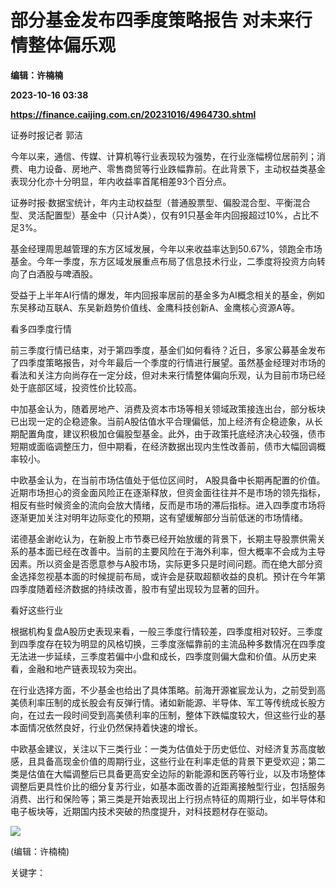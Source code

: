 # 部分基金发布四季度策略报告 对未来行情整体偏乐观
**编辑：许楠楠**

**2023-10-16 03:38**

**https://finance.caijing.com.cn/20231016/4964730.shtml**

证券时报记者 郭洁

今年以来，通信、传媒、计算机等行业表现较为强势，在行业涨幅榜位居前列；消费、电力设备、房地产、零售商贸等行业跌幅靠前。在此背景下，主动权益类基金表现分化亦十分明显，年内收益率首尾相差93个百分点。

证券时报·数据宝统计，年内主动权益型（普通股票型、偏股混合型、平衡混合型、灵活配置型）基金中（只计A类），仅有91只基金年内回报超过10%，占比不足3%。

基金经理周思越管理的东方区域发展，今年以来收益率达到50.67%，领跑全市场基金。今年一季度，东方区域发展重点布局了信息技术行业，二季度将投资方向转向了白酒股与啤酒股。

受益于上半年AI行情的爆发，年内回报率居前的基金多为AI概念相关的基金，例如东吴移动互联A、东吴新趋势价值线、金鹰科技创新A、金鹰核心资源A等。

看多四季度行情

前三季度行情已结束，对于第四季度，基金们如何看待？近日，多家公募基金发布了四季度策略报告，对今年最后一个季度的行情进行展望。虽然基金经理对市场的看法和关注方向尚存在一定分歧，但对未来行情整体偏向乐观，认为目前市场已经处于底部区域，投资性价比较高。

中加基金认为，随着房地产、消费及资本市场等相关领域政策接连出台，部分板块已出现一定的企稳迹象。当前A股估值水平合理偏低，加上经济有企稳迹象，从长期配置角度，建议积极加仓偏股型基金。此外，由于政策托底经济决心较强，债市短期或面临调整压力，但中期看，在经济数据出现内生性改善前，债市大幅回调概率较小。

中欧基金认为，在当前市场估值处于低位区间时， A股具备中长期再配置的价值。近期市场担心的资金面风险正在逐渐释放，但资金面往往并不是市场的领先指标，相反有些时候资金的流向会放大情绪，反而是市场的滞后指标。进入四季度市场将逐渐更加关注对明年边际变化的预期，这有望缓解部分当前低迷的市场情绪。

诺德基金谢屹认为，在新股上市节奏已经开始放缓的背景下，长期主导股票供需关系的基本面已经在改善中。当前的主要风险在于海外利率，但大概率不会成为主导因素。所以资金是否愿意参与A股市场，实际更多只是时间问题。而在绝大部分资金选择忽视基本面的时候提前布局，或许会是获取超额收益的良机。预计在今年第四季度随着经济数据的持续改善，股市有望出现较为显著的回升。

看好这些行业

根据机构复盘A股历史表现来看，一般三季度行情较差，四季度相对较好。三季度到四季度存在较为明显的风格切换，三季度涨幅靠前的主流品种多数情况在四季度无法进一步延续，三季度若偏中小盘和成长，四季度则偏大盘和价值。从历史来看，金融和地产链表现较为突出。

在行业选择方面，不少基金也给出了具体策略。前海开源崔宸龙认为，之前受到高美债利率压制的成长股会有反弹行情。诸如新能源、半导体、军工等传统成长股方向，在过去一段时间受到高美债利率的压制，整体下跌幅度较大，但这些行业的基本面情况依然良好，行业仍然保持着快速的增长。

中欧基金建议，关注以下三类行业：一类为估值处于历史低位、对经济复苏高度敏感，且具备高现金价值的周期行业，这些行业在利率走低的背景下更受欢迎；第二类是估值在大幅调整后已具备更高安全边际的新能源和医药等行业，以及市场整体调整后更具性价比的细分复苏行业，如基本面改善的近距离接触型行业，包括服务消费、出行和保险等；第三类是开始表现出上行拐点特征的周期行业，如半导体和电子板块等，近期国内技术突破的热度提升，对科技题材存在驱动。

![](https://tx1.cdn.caijing.com.cn/2014-03-27/114048455.jpg)

(编辑：许楠楠)

关键字：